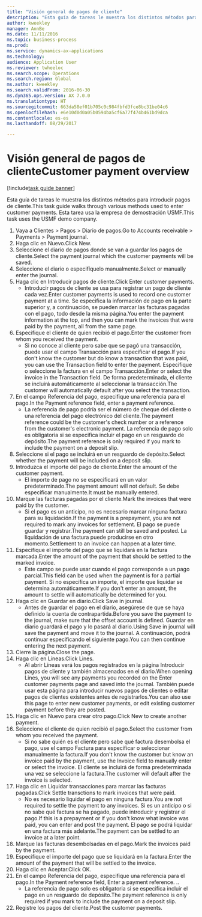 ```yaml
--- 
title: "Visión general de pagos de cliente"
description: "Esta guía de tareas le muestra los distintos métodos para introducir pagos de cliente."
author: kweekley
manager: AnnBe
ms.date: 11/11/2016
ms.topic: business-process
ms.prod: 
ms.service: dynamics-ax-applications
ms.technology: 
audience: Application User
ms.reviewer: twheeloc
ms.search.scope: Operations
ms.search.region: Global
ms.author: kweekley
ms.search.validFrom: 2016-06-30
ms.dyn365.ops.version: AX 7.0.0
ms.translationtype: HT
ms.sourcegitcommit: 663da58ef01b705c0c984fbfd3fce8bc31be04c6
ms.openlocfilehash: e6e10d0d0a05b0594ba5cf6a77f474b461bd9dca
ms.contentlocale: es-es
ms.lasthandoff: 08/29/2017

---
```

# <a name="customer-payment-overview"></a><span data-ttu-id="14d1e-103">Visión general de pagos de cliente</span><span class="sxs-lookup"><span data-stu-id="14d1e-103">Customer payment overview</span></span>

[!include[task guide banner](../../includes/task-guide-banner.md)]

<span data-ttu-id="14d1e-104">Esta guía de tareas le muestra los distintos métodos para introducir pagos de cliente.</span><span class="sxs-lookup"><span data-stu-id="14d1e-104">This task guide walks through various methods used to enter customer payments.</span></span> <span data-ttu-id="14d1e-105">Esta tarea usa la empresa de demostración USMF.</span><span class="sxs-lookup"><span data-stu-id="14d1e-105">This task uses the USMF demo company.</span></span>

1. <span data-ttu-id="14d1e-106">Vaya a Clientes > Pagos > Diario de pagos.</span><span class="sxs-lookup"><span data-stu-id="14d1e-106">Go to Accounts receivable > Payments > Payment journal.</span></span>
2. <span data-ttu-id="14d1e-107">Haga clic en Nuevo.</span><span class="sxs-lookup"><span data-stu-id="14d1e-107">Click New.</span></span>
3. <span data-ttu-id="14d1e-108">Seleccione el diario de pagos donde se van a guardar los pagos de cliente.</span><span class="sxs-lookup"><span data-stu-id="14d1e-108">Select the payment journal which the customer payments will be saved.</span></span>
4. <span data-ttu-id="14d1e-109">Seleccione el diario o especifíquelo manualmente.</span><span class="sxs-lookup"><span data-stu-id="14d1e-109">Select or manually enter the journal.</span></span>
5. <span data-ttu-id="14d1e-110">Haga clic en Introducir pagos de cliente.</span><span class="sxs-lookup"><span data-stu-id="14d1e-110">Click Enter customer payments.</span></span>
    * <span data-ttu-id="14d1e-111">Introducir pagos de cliente se usa para registrar un pago de cliente cada vez.</span><span class="sxs-lookup"><span data-stu-id="14d1e-111">Enter customer payments is used to record one customer payment at a time.</span></span> <span data-ttu-id="14d1e-112">Se especifica la información de pago en la parte superior y, a continuación, se pueden marcar las facturas pagadas con el pago, todo desde la misma página.</span><span class="sxs-lookup"><span data-stu-id="14d1e-112">You enter the payment information at the top, and then you can mark the invoices that were paid by the payment, all from the same page.</span></span>  
6. <span data-ttu-id="14d1e-113">Especifique el cliente de quien recibió el pago.</span><span class="sxs-lookup"><span data-stu-id="14d1e-113">Enter the customer from whom you received the payment.</span></span>
    * <span data-ttu-id="14d1e-114">Si no conoce al cliente pero sabe que se pagó una transacción, puede usar el campo Transacción para especificar el pago.</span><span class="sxs-lookup"><span data-stu-id="14d1e-114">If you don't know the customer but do know a transaction that was paid, you can use the Transaction field to enter the payment.</span></span> <span data-ttu-id="14d1e-115">Especifique o seleccione la factura en el campo Transacción.</span><span class="sxs-lookup"><span data-stu-id="14d1e-115">Enter or select the invoice in the Transaction field.</span></span> <span data-ttu-id="14d1e-116">De forma predeterminada, el cliente se incluirá automáticamente al seleccionar la transacción.</span><span class="sxs-lookup"><span data-stu-id="14d1e-116">The customer will automatically default after you select the transaction.</span></span>  
7. <span data-ttu-id="14d1e-117">En el campo Referencia del pago, especifique una referencia para el pago.</span><span class="sxs-lookup"><span data-stu-id="14d1e-117">In the Payment reference field, enter a payment reference.</span></span>
    * <span data-ttu-id="14d1e-118">La referencia de pago podría ser el número de cheque del cliente o una referencia del pago electrónico del cliente.</span><span class="sxs-lookup"><span data-stu-id="14d1e-118">The payment reference could be the customer's check number or a reference from the customer's electronic payment.</span></span> <span data-ttu-id="14d1e-119">La referencia de pago solo es obligatoria si se especifica incluir el pago en un resguardo de depósito.</span><span class="sxs-lookup"><span data-stu-id="14d1e-119">The payment reference is only required if you mark to include the payment on a deposit slip.</span></span>  
8. <span data-ttu-id="14d1e-120">Seleccione si el pago se incluirá en un resguardo de depósito.</span><span class="sxs-lookup"><span data-stu-id="14d1e-120">Select whether the payment will be included on a deposit slip.</span></span> 
9. <span data-ttu-id="14d1e-121">Introduzca el importe del pago de cliente.</span><span class="sxs-lookup"><span data-stu-id="14d1e-121">Enter the amount of the customer payment.</span></span>
    * <span data-ttu-id="14d1e-122">El importe de pago no se especificará en un valor predeterminado.</span><span class="sxs-lookup"><span data-stu-id="14d1e-122">The payment amount will not default.</span></span> <span data-ttu-id="14d1e-123">Se debe especificar manualmente.</span><span class="sxs-lookup"><span data-stu-id="14d1e-123">It must be manually entered.</span></span>  
10. <span data-ttu-id="14d1e-124">Marque las facturas pagadas por el cliente.</span><span class="sxs-lookup"><span data-stu-id="14d1e-124">Mark the invoices that were paid by the customer.</span></span>
    * <span data-ttu-id="14d1e-125">Si el pago es un anticipo, no es necesario marcar ninguna factura para su liquidación.</span><span class="sxs-lookup"><span data-stu-id="14d1e-125">If the payment is a prepayment, you are not required to mark any invoices for settlement.</span></span> <span data-ttu-id="14d1e-126">El pago se puede guardar y registrar.</span><span class="sxs-lookup"><span data-stu-id="14d1e-126">The payment can still be saved and posted.</span></span> <span data-ttu-id="14d1e-127">La liquidación de una factura puede producirse en otro momento.</span><span class="sxs-lookup"><span data-stu-id="14d1e-127">Settlement to an invoice can happen at a later time.</span></span>  
11. <span data-ttu-id="14d1e-128">Especifique el importe del pago que se liquidará en la factura marcada.</span><span class="sxs-lookup"><span data-stu-id="14d1e-128">Enter the amount of the payment that should be settled to the marked invoice.</span></span> 
    * <span data-ttu-id="14d1e-129">Este campo se puede usar cuando el pago corresponde a un pago parcial.</span><span class="sxs-lookup"><span data-stu-id="14d1e-129">This field can be used when the payment is for a partial payment.</span></span> <span data-ttu-id="14d1e-130">Si no especifica un importe, el importe que liquidar se determina automáticamente.</span><span class="sxs-lookup"><span data-stu-id="14d1e-130">If you don't enter an amount, the amount to settle will automatically be determined for you.</span></span>  
12. <span data-ttu-id="14d1e-131">Haga clic en Guardar en diario.</span><span class="sxs-lookup"><span data-stu-id="14d1e-131">Click Save in journal.</span></span>
    * <span data-ttu-id="14d1e-132">Antes de guardar el pago en el diario, asegúrese de que se haya definido la cuenta de contrapartida.</span><span class="sxs-lookup"><span data-stu-id="14d1e-132">Before you save the payment to the journal, make sure that the offset account is defined.</span></span> <span data-ttu-id="14d1e-133">Guardar en diario guardará el pago y lo pasará al diario.</span><span class="sxs-lookup"><span data-stu-id="14d1e-133">Using Save in journal will save the payment and move it to the journal.</span></span> <span data-ttu-id="14d1e-134">A continuación, podrá continuar especificando el siguiente pago.</span><span class="sxs-lookup"><span data-stu-id="14d1e-134">You can then continue entering the next payment.</span></span>  
13. <span data-ttu-id="14d1e-135">Cierre la página.</span><span class="sxs-lookup"><span data-stu-id="14d1e-135">Close the page.</span></span>
14. <span data-ttu-id="14d1e-136">Haga clic en Líneas.</span><span class="sxs-lookup"><span data-stu-id="14d1e-136">Click Lines.</span></span>
    * <span data-ttu-id="14d1e-137">Al abrir Líneas verá los pagos registrados en la página Introducir pagos de cliente y también almacenados en el diario.</span><span class="sxs-lookup"><span data-stu-id="14d1e-137">When opening Lines, you will see any payments you recorded on the Enter customer payments page and saved into the journal.</span></span> <span data-ttu-id="14d1e-138">También puede usar esta página para introducir nuevos pagos de clientes o editar pagos de clientes existentes antes de registrarlos.</span><span class="sxs-lookup"><span data-stu-id="14d1e-138">You can also use this page to enter new customer payments, or edit existing customer payment before they are posted.</span></span>  
15. <span data-ttu-id="14d1e-139">Haga clic en Nuevo para crear otro pago.</span><span class="sxs-lookup"><span data-stu-id="14d1e-139">Click New to create another payment.</span></span> 
16. <span data-ttu-id="14d1e-140">Seleccione el cliente de quien recibió el pago.</span><span class="sxs-lookup"><span data-stu-id="14d1e-140">Select the customer from whom you received the payment.</span></span>
    * <span data-ttu-id="14d1e-141">Si no sabe quién es el cliente pero sabe qué factura desembolsa el pago, use el campo Factura para especificar o seleccionar manualmente la factura.</span><span class="sxs-lookup"><span data-stu-id="14d1e-141">If you don't know the customer but know an invoice paid by the payment, use the Invoice field to manually enter or select the invoice.</span></span> <span data-ttu-id="14d1e-142">El cliente se incluirá de forma predeterminada una vez se seleccione la factura.</span><span class="sxs-lookup"><span data-stu-id="14d1e-142">The customer will default after the invoice is selected.</span></span>  
17. <span data-ttu-id="14d1e-143">Haga clic en Liquidar transacciones para marcar las facturas pagadas.</span><span class="sxs-lookup"><span data-stu-id="14d1e-143">Click Settle transctions to mark invoices that were paid.</span></span>
    * <span data-ttu-id="14d1e-144">No es necesario liquidar el pago en ninguna factura.</span><span class="sxs-lookup"><span data-stu-id="14d1e-144">You are not required to settle the payment to any invoices.</span></span> <span data-ttu-id="14d1e-145">Si es un anticipo o si no sabe qué factura se ha pagado, puede introducir y registrar el pago.</span><span class="sxs-lookup"><span data-stu-id="14d1e-145">If this is a prepayment or if you don't know what invoice was paid, you can enter and post the payment.</span></span> <span data-ttu-id="14d1e-146">El pago se podrá liquidar en una factura más adelante.</span><span class="sxs-lookup"><span data-stu-id="14d1e-146">The payment can be settled to an invoice at a later point.</span></span>  
18. <span data-ttu-id="14d1e-147">Marque las facturas desembolsadas en el pago.</span><span class="sxs-lookup"><span data-stu-id="14d1e-147">Mark the invoices paid by the payment.</span></span> 
19. <span data-ttu-id="14d1e-148">Especifique el importe del pago que se liquidará en la factura.</span><span class="sxs-lookup"><span data-stu-id="14d1e-148">Enter the amount of the payment that will be settled to the invoice.</span></span>
20. <span data-ttu-id="14d1e-149">Haga clic en Aceptar.</span><span class="sxs-lookup"><span data-stu-id="14d1e-149">Click OK.</span></span>
21. <span data-ttu-id="14d1e-150">En el campo Referencia del pago, especifique una referencia para el pago.</span><span class="sxs-lookup"><span data-stu-id="14d1e-150">In the Payment reference field, Enter a payment reference.</span></span> <span data-ttu-id="14d1e-151">.</span><span class="sxs-lookup"><span data-stu-id="14d1e-151">.</span></span>
    * <span data-ttu-id="14d1e-152">La referencia de pago solo es obligatoria si se especifica incluir el pago en un resguardo de depósito.</span><span class="sxs-lookup"><span data-stu-id="14d1e-152">The payment reference is only required if you mark to include the payment on a deposit slip.</span></span>  
22. <span data-ttu-id="14d1e-153">Registre los pagos del cliente.</span><span class="sxs-lookup"><span data-stu-id="14d1e-153">Post the customer payments.</span></span> 


